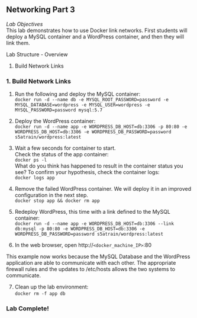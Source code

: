 ## Networking Part 3
*Lab Objectives*  
This lab demonstrates how to use Docker link networks. First students will deploy a MySQL container and a WordPress container, and then they will link them.  

Lab Structure - Overview
1.	Build Network Links

### 1. Build Network Links
1.	Run the following and deploy the MySQL container:  
`docker run -d --name db -e MYSQL_ROOT_PASSWORD=password -e MYSQL_DATABASE=wordpress -e MYSQL_USER=wordpress -e MYSQL_PASSWORD=password mysql:5.7`

2.	Deploy the WordPress container:  
`docker run -d --name app -e WORDPRESS_DB_HOST=db:3306 -p 80:80 -e WORDPRESS_DB_HOST=db:3306 -e WORDPRESS_DB_PASSWORD=password s5atrain/wordpress:latest`

3.	Wait a few seconds for container to start.  
Check the status of the app container:  
`docker ps -l`  
What do you think has happened to result in the container status you see? To confirm your hypothesis, check the container logs:  
`docker logs app`

4.	Remove the failed WordPress container. We will deploy it in an improved configuration in the next step.  
`docker stop app && docker rm app`

5.	Redeploy WordPress, this time with a link defined to the MySQL container:  
`docker run -d --name app -e WORDPRESS_DB_HOST=db:3306 --link db:mysql -p 80:80 -e WORDPRESS_DB_HOST=db:3306 -e WORDPRESS_DB_PASSWORD=password s5atrain/wordpress:latest`

6.	In the web browser, open http://`<docker_machine_IP>`:80 

This example now works because the MySQL Database and the WordPress application are able to communicate with each other. The appropriate firewall rules and the updates to /etc/hosts allows the two systems to communicate. 

7.	Clean up the lab environment:  
`docker rm -f app db`

### Lab Complete!

